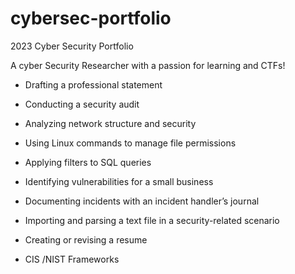 # cybersec-portfolio
2023 Cyber Security Portfolio

A cyber Security Researcher with a passion for learning and CTFs!

- Drafting a professional statement

- Conducting a security audit

- Analyzing network structure and security

- Using Linux commands to manage file permissions

- Applying filters to SQL queries

- Identifying vulnerabilities for a small business

- Documenting incidents with an incident handler’s journal 

- Importing and parsing a text file in a security-related scenario

- Creating or revising a resume
  
- CIS /NIST Frameworks
